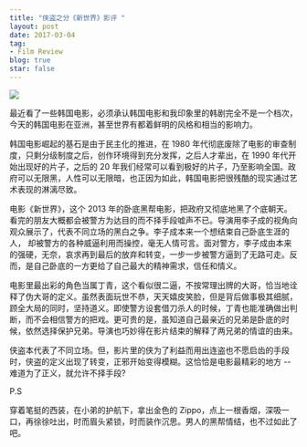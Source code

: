 ```yaml
---
title: "侠盗之分《新世界》影评 "
layout: post
date: 2017-03-04
tag:
- Film Review
blog: true
star: false
---
```


<img src="{{ site.url }}/assets/images/new-world.jpg" style="display:block; margin: 0 auto;" />

最近看了一些韩国电影，必须承认韩国电影和我印象里的韩剧完全不是一个档次，今天的韩国电影在亚洲，甚至世界有都着鲜明的风格和相当的影响力。

韩国电影崛起的基石是由于民主化的推进，在 1980 年代彻底废除了电影的审查制度，只剩分级制度之后，创作环境得到充分发挥，之后人才辈出，在 1990 年代开始出现好的片子，之后的 20 年我们经常可以看到极好的片子，乃至影响全国。政府可以无限黑，人性可以无限暗，也正因为如此，韩国电影把很残酷的现实通过艺术表现的淋漓尽致。

电影《新世界》，这个 2013 年的卧底黑帮电影，把政府又彻底地黑了个底朝天。看完的朋友大概都会被警方为达目的而不择手段嘘声不已。导演用李子成的视角向观众展示了，代表不同立场的黑白之争。李子成本来一个想结束自己卧底生涯的人， 却被警方的各种威逼利用而操控，毫无人情可言。面对警方，李子成由本来的强硬，无奈，哀求再到最后的放弃和转变，一步一步被警方逼到了无路可走。反而，是自己卧底的一方更给了自己最大的精神需求，信任和情义。

电影里最出彩的角色当属丁青，这个看似很二逼，不按常理出牌的大哥，恰当地诠释了伪大哥的定义。虽然表面玩世不恭，天天嬉皮笑脸，但是背后做事极其细腻，顾全大局的同时，坚持道义。即使警方设套借刀杀人的时候，丁青也能准确做出判断，而不会相信警方的把戏。更可贵的是，虽知道自己最亲近的兄弟是卧底的时候，依然选择保护兄弟。导演也巧妙得在影片结束的解释了两兄弟的情谊的由来。

侠盗本代表了不同立场。但，影片里的侠为了利益而用出连盗也不愿启齿的手段时，侠盗的定义出现了转变，正邪开始变得模糊。这恰恰是电影最精彩的地方 -- 难道为了正义，就允许不择手段?

P.S

穿着笔挺的西装，在小弟的护航下，拿出金色的 Zippo，点上一根香烟，深吸一口，再徐徐吐出，时而眉头紧锁，时而装作沉思。男人的黑帮情结，也不过如此了吧。


